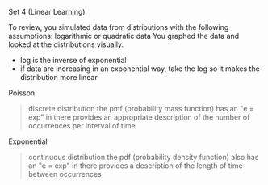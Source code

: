 

Set 4 (Linear Learning) 

To review, you simulated data from distributions with the following assumptions:  logarithmic or quadratic data
You graphed the data and looked at the distributions visually.
- log is the inverse of exponential
- if data are increasing in an exponential way, take the log so it makes the distribution more linear

Poisson<br>
>discrete distribution
the pmf (probability mass function) has an "e = exp" in there
provides an appropriate description of the number of occurrences per interval of time

Exponential<br>
>continuous distribution
the pdf (probability density function) also has an "e = exp" in there
provides a  description of the length of time between occurrences
